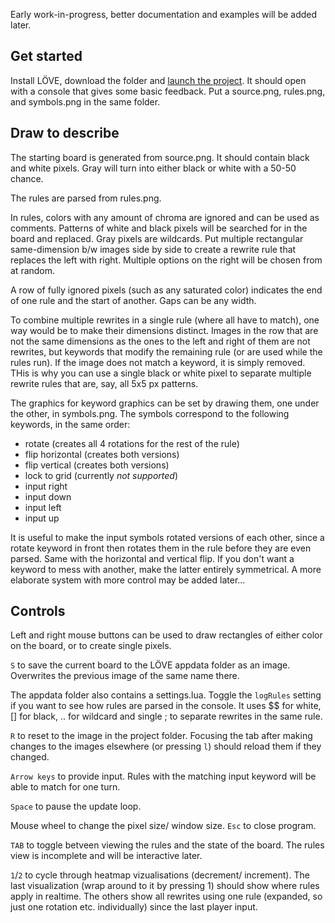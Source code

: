 Early work-in-progress, better documentation and examples will be added later.

## Get started
Install LÖVE, download the folder and [launch the project](https://love2d.org/wiki/Getting_Started).
It should open with a console that gives some basic feedback. Put a source.png, rules.png, and symbols.png in the same folder.

## Draw to describe
The starting board is generated from source.png. It should contain black and white pixels. Gray will turn into either black or white with a 50-50 chance.

The rules are parsed from rules.png.

In rules, colors with any amount of chroma are ignored and can be used as comments. Patterns of white and black pixels will be searched for in the board and replaced. Gray pixels are wildcards.
Put multiple rectangular same-dimension b/w images side by side to create a rewrite rule that replaces the left with right. Multiple options on the right will be chosen from at random.

A row of fully ignored pixels (such as any saturated color) indicates the end of one rule and the start of another. Gaps can be any width. 

To combine multiple rewrites in a single rule (where all have to match), one way would be to make their dimensions distinct.
Images in the row that are not the same dimensions as the ones to the left and right of them are not rewrites, but keywords that modify the remaining rule (or are used while the rules run). If the image does not match a keyword, it is simply removed. THis is why you can use a single black or white pixel to separate multiple rewrite rules that are, say, all 5x5 px patterns.

The graphics for keyword graphics can be set by drawing them, one under the other, in symbols.png. The symbols correspond to the following keywords, in the same order:
* rotate  (creates all 4 rotations for the rest of the rule)
* flip horizontal (creates both versions)
* flip vertical (creates both versions)
* lock to grid (currently *not supported*)
* input right
* input down
* input left
* input up

It is useful to make the input symbols rotated versions of each other, since a rotate keyword in front then rotates them in the rule before they are even parsed.
Same with the horizontal and vertical flip. If you don't want a keyword to mess with another, make the latter entirely symmetrical. A more elaborate system with more control may be added later...

## Controls

Left and right mouse buttons can be used to draw rectangles of either color on the board, or to create single pixels.

`S` to save the current board to the LÖVE appdata folder as an image. Overwrites the previous image of the same name there. 

The appdata folder also contains a settings.lua. Toggle the `logRules` setting if you want to see how rules are parsed in the console. It uses $$ for white, [] for black, .. for wildcard and single ; to separate rewrites in the same rule.

`R` to reset to the image in the project folder.
Focusing the tab after making changes to the images elsewhere (or pressing `l`) should reload them if they changed.

`Arrow keys` to provide input. Rules with the matching input keyword will be able to match for one turn.

`Space` to pause the update loop.

Mouse wheel to change the pixel size/ window size. `Esc` to close program.

`TAB` to toggle betveen viewing the rules and the state of the board. The rules view is incomplete and will be interactive later.

`1`/`2` to cycle through heatmap vizualisations (decrement/ increment). The last visualization (wrap around to it by pressing 1) should show where rules apply in realtime.
The others show all rewrites using one rule (expanded, so just one rotation etc. individually) since the last player input.
